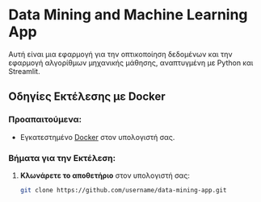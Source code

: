 # Data Mining and Machine Learning App

Αυτή είναι μια εφαρμογή για την οπτικοποίηση δεδομένων και την εφαρμογή αλγορίθμων μηχανικής μάθησης, αναπτυγμένη με Python και Streamlit.

## Οδηγίες Εκτέλεσης με Docker

### Προαπαιτούμενα:
- Εγκατεστημένο [Docker](https://www.docker.com/get-started) στον υπολογιστή σας.

### Βήματα για την Εκτέλεση:

1. **Κλωνάρετε το αποθετήριο** στον υπολογιστή σας:
   ```bash
   git clone https://github.com/username/data-mining-app.git

